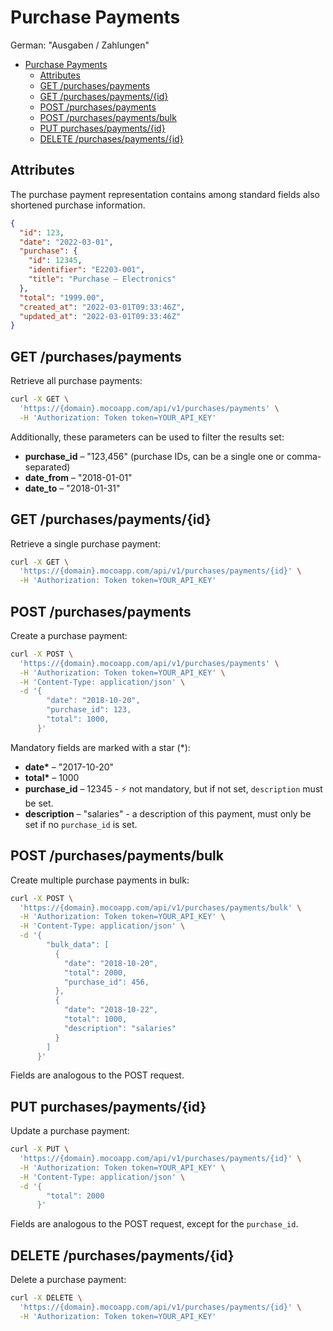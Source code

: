 # Purchase Payments

German: "Ausgaben / Zahlungen"

<!-- TOC -->

- [Purchase Payments](#purchase-payments)
  - [Attributes](#attributes)
  - [GET /purchases/payments](#get-purchasespayments)
  - [GET /purchases/payments/{id}](#get-purchasespaymentsid)
  - [POST /purchases/payments](#post-purchasespayments)
  - [POST /purchases/payments/bulk](#post-purchasespaymentsbulk)
  - [PUT purchases/payments/{id}](#put-purchasespaymentsid)
  - [DELETE /purchases/payments/{id}](#delete-purchasespaymentsid)

<!-- /TOC -->

## Attributes

The purchase payment representation contains among standard fields also shortened purchase information.

```json
{
  "id": 123,
  "date": "2022-03-01",
  "purchase": {
    "id": 12345,
    "identifier": "E2203-001",
    "title": "Purchase – Electronics"
  },
  "total": "1999.00",
  "created_at": "2022-03-01T09:33:46Z",
  "updated_at": "2022-03-01T09:33:46Z"
}
```

## GET /purchases/payments

Retrieve all purchase payments:

```bash
curl -X GET \
  'https://{domain}.mocoapp.com/api/v1/purchases/payments' \
  -H 'Authorization: Token token=YOUR_API_KEY'
```

Additionally, these parameters can be used to filter the results set:

- **purchase_id** – "123,456" (purchase IDs, can be a single one or comma-separated)
- **date_from** – "2018-01-01"
- **date_to** – "2018-01-31"

## GET /purchases/payments/{id}

Retrieve a single purchase payment:

```bash
curl -X GET \
  'https://{domain}.mocoapp.com/api/v1/purchases/payments/{id}' \
  -H 'Authorization: Token token=YOUR_API_KEY'
```

## POST /purchases/payments

Create a purchase payment:

```bash
curl -X POST \
  'https://{domain}.mocoapp.com/api/v1/purchases/payments' \
  -H 'Authorization: Token token=YOUR_API_KEY' \
  -H 'Content-Type: application/json' \
  -d '{
        "date": "2018-10-20",
        "purchase_id": 123,
        "total": 1000,
      }'
```

Mandatory fields are marked with a star (\*):

- **date\*** – "2017-10-20"
- **total\*** – 1000
- **purchase_id** – 12345 - ⚡ not mandatory, but if not set, `description` must be set.
- **description** – "salaries" - a description of this payment, must only be set if no `purchase_id` is set.

## POST /purchases/payments/bulk

Create multiple purchase payments in bulk:

```bash
curl -X POST \
  'https://{domain}.mocoapp.com/api/v1/purchases/payments/bulk' \
  -H 'Authorization: Token token=YOUR_API_KEY' \
  -H 'Content-Type: application/json' \
  -d '{
        "bulk_data": [
          {
            "date": "2018-10-20",
            "total": 2000,
            "purchase_id": 456,
          },
          {
            "date": "2018-10-22",
            "total": 1000,
            "description": "salaries"
          }
        ]
      }'
```

Fields are analogous to the POST request.

## PUT purchases/payments/{id}

Update a purchase payment:

```bash
curl -X PUT \
  'https://{domain}.mocoapp.com/api/v1/purchases/payments/{id}' \
  -H 'Authorization: Token token=YOUR_API_KEY' \
  -H 'Content-Type: application/json' \
  -d '{
        "total": 2000
      }'
```

Fields are analogous to the POST request, except for the `purchase_id`.

## DELETE /purchases/payments/{id}

Delete a purchase payment:

```bash
curl -X DELETE \
  'https://{domain}.mocoapp.com/api/v1/purchases/payments/{id}' \
  -H 'Authorization: Token token=YOUR_API_KEY'
```
